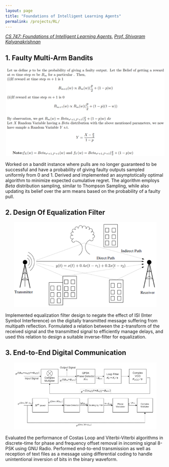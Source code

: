 ```yaml
---
layout: page
title: "Foundations of Intelligent Learning Agents"
permalink: /projects/RL/
---
```



  [_CS 747: Foundations of Intelligent Learning Agents_](https://www.cse.iitb.ac.in/~shivaram/teaching/cs747-a2023/index.html), [_Prof. Shivaram Kalyanakrishnan_](https://www.cse.iitb.ac.in/~shivaram/) 

## 1. Faulty Multi-Arm Bandits 
<p align="center">
    <img width="500"  src="/assets/img/opt_alg.png">
</p>

Worked on a bandit instance where pulls are no longer guaranteed to be successful and have a probability of giving faulty outputs sampled uniformly from $0$ and $1$. Derived and implemented an asymptotically optimal algorithm to minimize expected cumulative regret. The algorithm employs $Beta$ distribution sampling, similar to Thompson Sampling, while also updating its belief over the arm means based on the probability of a faulty pull.
## 2. Design Of Equalization Filter 
<p align="center">
    <img width="450"  src="/assets/img/Multi-path.png">
</p>
Implemented equalization filter design to negate the effect of ISI (Inter Symbol Interference) on the digitally transmitted message suffering from multipath reflection. Formulated a relation between the z-transform of the received signal and the transmitted signal to efficiently manage delays, and used this relation to design a suitable inverse-filter for equalization.

## 3. End-to-End Digital Communication
<p align="center">
    <img width="450"  src="/assets/img/costas.png">
</p>
Evaluated the performance of Costas Loop and Viterbi-Viterbi algorithms in discrete-time for phase and frequency offset removal in incoming signal 8-PSK using GNU Radio. Performed end-to-end transmission as well as reception of text files as a message using differential coding to handle unintentional inversion of bits in the binary waveform.
